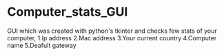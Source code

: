 # Computer_stats_GUI

GUI which was created with python's tkinter and checks few stats of your computer, 1.Ip address 2.Mac address 3.Your current country 4.Computer name 5.Deafult gateway

